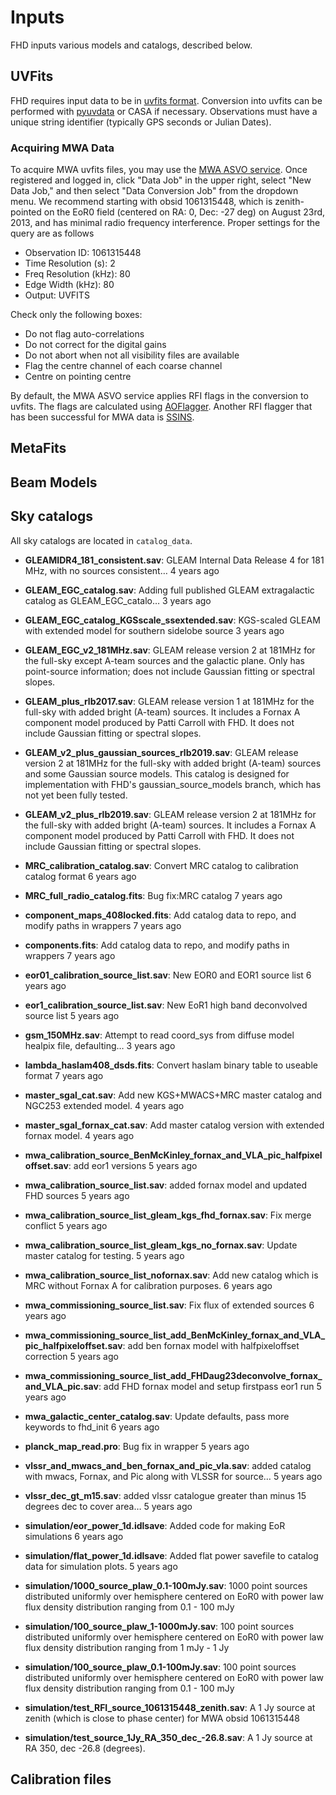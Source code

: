# Inputs <br />
FHD inputs various models and catalogs, described below.

## UVFits <br />
FHD requires input data to be in [uvfits format](ftp://ftp.aoc.nrao.edu/pub/software/aips/TEXT/PUBL/AIPSMEM117.PDF). Conversion into uvfits can be performed with [pyuvdata](https://github.com/RadioAstronomySoftwareGroup/pyuvdata) or CASA if necessary. Observations must have a unique string identifier (typically GPS seconds or Julian Dates).

### Acquiring MWA Data <br />
To acquire MWA uvfits files, you may use the [MWA ASVO service](https://asvo.mwatelescope.org/dashboard). Once registered and logged in, click "Data Job" in the upper right, select "New Data Job," and then select "Data Conversion Job" from the dropdown menu. We recommend starting with obsid 1061315448, which is zenith-pointed on the EoR0 field (centered on RA: 0, Dec: -27 deg) on August 23rd, 2013, and has minimal radio frequency interference. Proper settings for the query are as follows

 - Observation ID: 1061315448
 - Time Resolution (s): 2
 - Freq Resolution (kHz): 80
 - Edge Width (kHz): 80
 - Output: UVFITS

Check only the following boxes:

 - Do not flag auto-correlations
 - Do not correct for the digital gains
 - Do not abort when not all visibility files are available
 - Flag the centre channel of each coarse channel
 - Centre on pointing centre

By default, the MWA ASVO service applies RFI flags in the conversion to uvfits. The flags are calculated using [AOFlagger](https://sourceforge.net/projects/aoflagger/). Another RFI flagger that has been successful for MWA data is [SSINS](https://github.com/mwilensky768/SSINS).

## MetaFits <br />

## Beam Models <br />

## Sky catalogs <br />
All sky catalogs are located in `catalog_data`.

* **GLEAMIDR4_181_consistent.sav**:	GLEAM Internal Data Release 4 for 181 MHz, with no sources consistent…	4 years ago
* **GLEAM_EGC_catalog.sav**:	Adding full published GLEAM extragalactic catalog as GLEAM_EGC_catalo…	3 years ago
* **GLEAM_EGC_catalog_KGSscale_ssextended.sav**:	KGS-scaled GLEAM with extended model for southern sidelobe source	3 years ago
* **GLEAM_EGC_v2_181MHz.sav**:	GLEAM release version 2 at 181MHz for the full-sky except A-team sources and the galactic plane. Only has point-source information; does not include Gaussian fitting or spectral slopes.
* **GLEAM_plus_rlb2017.sav**:	GLEAM release version 1 at 181MHz for the full-sky with added bright (A-team) sources. It includes a Fornax A component model produced by Patti Carroll with FHD. It does not include Gaussian fitting or spectral slopes.
* **GLEAM_v2_plus_gaussian_sources_rlb2019.sav**:	GLEAM release version 2 at 181MHz for the full-sky with added bright (A-team) sources and some Gaussian source models. This catalog is designed for implementation with FHD's gaussian_source_models branch, which has not yet been fully tested.
* **GLEAM_v2_plus_rlb2019.sav**: GLEAM release version 2 at 181MHz for the full-sky with added bright (A-team) sources. It includes a Fornax A component model produced by Patti Carroll with FHD. It does not include Gaussian fitting or spectral slopes.
* **MRC_calibration_catalog.sav**:	Convert MRC catalog to calibration catalog format	6 years ago
* **MRC_full_radio_catalog.fits**:	Bug fix:MRC catalog	7 years ago
* **component_maps_408locked.fits**:	Add catalog data to repo, and modify paths in wrappers	7 years ago
* **components.fits**:	Add catalog data to repo, and modify paths in wrappers	7 years ago
* **eor01_calibration_source_list.sav**:	New EOR0 and EOR1 source list	6 years ago
* **eor1_calibration_source_list.sav**:	New EoR1 high band deconvolved source list	5 years ago
* **gsm_150MHz.sav**:	Attempt to read coord_sys from diffuse model healpix file, defaulting…	3 years ago
* **lambda_haslam408_dsds.fits**:	Convert haslam binary table to useable format	7 years ago
* **master_sgal_cat.sav**:	Add new KGS+MWACS+MRC master catalog and NGC253 extended model.	4 years ago
* **master_sgal_fornax_cat.sav**:	Add master catalog version with extended fornax model.	4 years ago
* **mwa_calibration_source_BenMcKinley_fornax_and_VLA_pic_halfpixeloffset.sav**:	add eor1 versions	5 years ago
* **mwa_calibration_source_list.sav**:	added fornax model and updated FHD sources	5 years ago
* **mwa_calibration_source_list_gleam_kgs_fhd_fornax.sav**:	Fix merge conflict	5 years ago
* **mwa_calibration_source_list_gleam_kgs_no_fornax.sav**:	Update master catalog for testing.	5 years ago
* **mwa_calibration_source_list_nofornax.sav**:	Add new catalog which is MRC without Fornax A for calibration purposes.	6 years ago
* **mwa_commissioning_source_list.sav**:	Fix flux of extended sources	6 years ago
* **mwa_commissioning_source_list_add_BenMcKinley_fornax_and_VLA_pic_halfpixeloffset.sav**:	add ben fornax model with halfpixeloffset correction	5 years ago
* **mwa_commissioning_source_list_add_FHDaug23deconvolve_fornax_and_VLA_pic.sav**:	add FHD fornax model and setup firstpass eor1 run	5 years ago
* **mwa_galactic_center_catalog.sav**:	Update defaults, pass more keywords to fhd_init	6 years ago
* **planck_map_read.pro**:	Bug fix in wrapper	5 years ago
* **vlssr_and_mwacs_and_ben_fornax_and_pic_vla.sav**:	added catalog with mwacs, Fornax, and Pic along with VLSSR for source…	5 years ago
* **vlssr_dec_gt_m15.sav**:	added vlssr catalogue greater than minus 15 degrees dec to cover area…	5 years ago

* **simulation/eor_power_1d.idlsave**:	Added code for making EoR simulations	6 years ago
* **simulation/flat_power_1d.idlsave**:	Added flat power savefile to catalog data for simulation plots.	5 years ago
* **simulation/1000_source_plaw_0.1-100mJy.sav**:	1000 point sources distributed uniformly over hemisphere centered on EoR0 with power law flux density distribution ranging from 0.1 - 100 mJy
* **simulation/100_source_plaw_1-1000mJy.sav**:	100 point sources distributed uniformly over hemisphere centered on EoR0 with power law flux density distribution ranging from 1 mJy - 1 Jy
* **simulation/100_source_plaw_0.1-100mJy.sav**:	100 point sources distributed uniformly over hemisphere centered on EoR0 with power law flux density distribution ranging from 0.1 - 100 mJy
* **simulation/test_RFI_source_1061315448_zenith.sav**: A 1 Jy source at zenith (which is close to phase center) for MWA obsid 1061315448
* **simulation/test_source_1Jy_RA_350_dec_-26.8.sav**: A 1 Jy source at RA 350, dec -26.8 (degrees).

## Calibration files <br />
